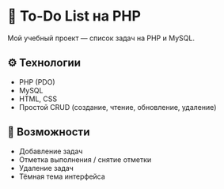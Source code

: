 # 📝 To-Do List на PHP

Мой учебный проект — список задач на PHP и MySQL.

## ⚙️ Технологии
- PHP (PDO)
- MySQL
- HTML, CSS
- Простой CRUD (создание, чтение, обновление, удаление)

## 🚀 Возможности
- Добавление задач
- Отметка выполнения / снятие отметки
- Удаление задач
- Тёмная тема интерфейса